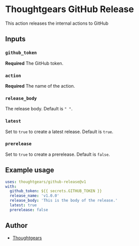 # Thoughtgears GitHub Release

This action releases the internal actions to GitHub

## Inputs

### `github_token`

**Required** The GitHub token.

### `action`

**Required** The name of the action.

### `release_body`

The release body. Default is `" "`.

### `latest`

Set to `true` to create a latest release. Default is `true`.

### `prerelease`

Set to `true` to create a prerelease. Default is `false`.

## Example usage

```yaml
uses: thoughtgears/github-release@v1
with:
  github_token: ${{ secrets.GITHUB_TOKEN }}
  release_name: 'v1.0.0'
  release_body: 'This is the body of the release.'
  latest: true
  prerelease: false
```

## Author

- [Thoughtgears](https://www.thoughtgears.co.uk)
